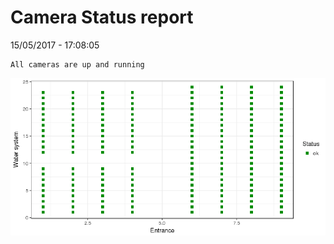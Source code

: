 Camera Status report
================
15/05/2017 - 17:08:05

    All cameras are up and running

![](camreport_files/figure-markdown_github/unnamed-chunk-2-1.png)
